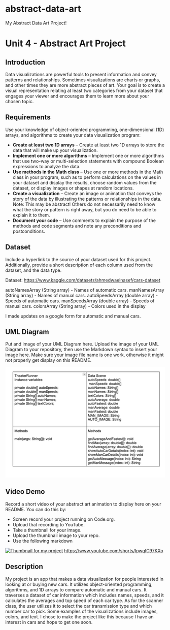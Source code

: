 # abstract-data-art
My Abstract Data Art Project!
# Unit 4 - Abstract Art Project

## Introduction

Data visualizations are powerful tools to present information and convey patterns and relationships. Sometimes visualizations are charts or graphs, and other times they are more abstract pieces of art. Your goal is to create a visual representation relating at least two categories from your dataset that engages your viewer and encourages them to learn more about your chosen topic.

## Requirements

Use your knowledge of object-oriented programming, one-dimensional (1D) arrays, and algorithms to create your data visualization program:

- **Create at least two 1D arrays** – Create at least two 1D arrays to store the data that will make up your visualization.
- **Implement one or more algorithms** – Implement one or more algorithms that use two-way or multi-selection statements with compound Boolean expressions to analyze the data.
- **Use methods in the Math class** – Use one or more methods in the Math class in your program, such as to perform calculations on the values in your dataset and display the results, choose random values from the dataset, or display images or shapes at random locations.
- **Create a visualization** – Create an image or animation that conveys the story of the data by illustrating the patterns or relationships in the data.
  Note: This may be abstract! Others do not necessarily need to know what the story or pattern is right away, but you do need to be able to explain it to them.
- **Document your code** – Use comments to explain the purpose of the methods and code segments and note any preconditions and postconditions.

## Dataset

Include a hyperlink to the source of your dataset used for this project. Additionally, provide a short description of each column used from the dataset, and the data type.

Dataset: https://www.kaggle.com/datasets/ahmedwaelnasef/cars-dataset

autoNamesArray (String array) - Names of automatic cars.
manNamesArray (String array) - Names of manual cars.
autoSpeedsArray (double array) - Speeds of automatic cars.
manSpeedsArray (double array) - Speeds of manual cars.
colorsArray (String array) - Colors used in the display

I made updates on a google form for automatic and manual cars.

## UML Diagram

Put and image of your UML Diagram here. Upload the image of your UML Diagram to your repository, then use the Markdown syntax to insert your image here. Make sure your image file name is one work, otherwise it might not properly get display on this README.

![UML Diagram for my project](abstractUML.png)

## Video Demo

Record a short video of your abstract art animation to display here on your README. You can do this by:

- Screen record your project running on Code.org.
- Upload that recording to YouTube.
- Take a thumbnail for your image.
- Upload the thumbnail image to your repo.
- Use the following markdown

[![Thumbnail for my project](nameOfThumbnail.png)](youtube-URL-here)
https://www.youtube.com/shorts/IpwqIC97KXo
## Description

My project is an app that makes a data visualization for people interested in looking at or buying new cars. It utilizes object-oriented programming, algorithms, and 1D arrays to compare automatic and manual cars. It traverses a dataset of car information which includes names, speeds, and it calculates the averages and top speed of each car type. As for the scanner class, the user utilizes it to select the car transmission type and which number car to pick. Some examples of the visualizations include images, colors, and text. I chose to make the project like this because I have an interest in cars and hope to get one soon.

